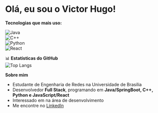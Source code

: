 # Olá, eu sou o Victor Hugo! 

**Tecnologias que mais uso:** 

![Java](https://img.shields.io/badge/Java-ED8B00?style=for-the-badge&logo=java&logoColor=white)  
![C++](https://img.shields.io/badge/C%2B%2B-00599C?style=for-the-badge&logo=c%2B%2B&logoColor=white)  
![Python](https://img.shields.io/badge/Python-3776AB?style=for-the-badge&logo=python&logoColor=white)  
![React](https://img.shields.io/badge/React-20232A?style=for-the-badge&logo=react&logoColor=61DAFB)  

📊 **Estatísticas do GitHub**  
![Top Langs](https://github-readme-stats.vercel.app/api/top-langs/?username=victorhugoguimaraes&layout=compact&theme=dark)  

 **Sobre mim**  
- Estudante de Engenharia de Redes na Universidade de Brasília  
- Desenvolvedor **Full Stack**, programando em **Java/SpringBoot, C++, Python e JavaScript/React**  
- Interessado em na área de desenvolvimento  
- Me encontre no [LinkedIn](https://www.linkedin.com/in/victor-hugo-guimarães-nascimento/)  
